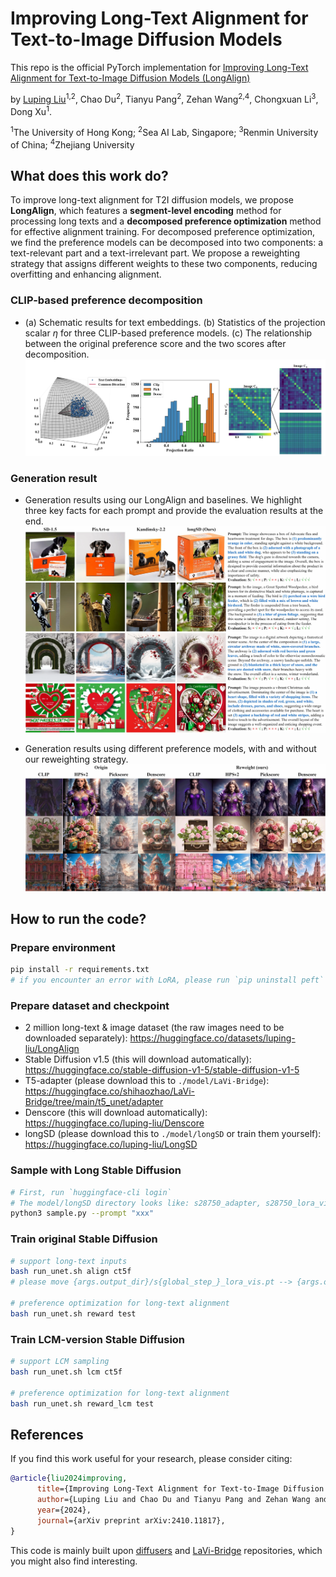 # Improving Long-Text Alignment for Text-to-Image Diffusion Models

This repo is the official PyTorch implementation for [Improving Long-Text Alignment for Text-to-Image Diffusion Models (LongAlign)](https://arxiv.org/abs/2410.11817)

by [Luping Liu](https://luping-liu.github.io/)<sup>1,2</sup>, Chao Du<sup>2</sup>, Tianyu Pang<sup>2</sup>, Zehan Wang<sup>2,4</sup>, Chongxuan Li<sup>3</sup>, Dong Xu<sup>1</sup>.

<sup>1</sup>The University of Hong Kong; <sup>2</sup>Sea AI Lab, Singapore; <sup>3</sup>Renmin University of China; <sup>4</sup>Zhejiang University


## What does this work do?

To improve long-text alignment for T2I diffusion models, we propose **LongAlign**, which features a **segment-level encoding** method for processing long texts and a **decomposed preference optimization** method for effective alignment training. For decomposed preference optimization, we find the preference models can be decomposed into two components: a text-relevant part and a text-irrelevant part. We propose a reweighting strategy that assigns different weights to these two components, reducing overfitting and enhancing alignment.


### CLIP-based preference decomposition

- (a) Schematic results for text embeddings. (b) Statistics of the projection scalar $\eta$ for three CLIP-based preference models. (c) The relationship between the original preference score and the two scores after decomposition.
![](./images/decomposition.webp)

### Generation result

- Generation results using our LongAlign and baselines. We highlight three key facts for each prompt and provide the evaluation results at the end.
![](./images/baseline.webp)

- Generation results using different preference models, with and without our reweighting strategy.
![](./images/more_reward.webp)


## How to run the code?

### Prepare environment

```bash
pip install -r requirements.txt
# if you encounter an error with LoRA, please run `pip uninstall peft`
```


### Prepare dataset and checkpoint

- 2 million long-text & image dataset (the raw images need to be downloaded separately): https://huggingface.co/datasets/luping-liu/LongAlign 
- Stable Diffusion v1.5 (this will download automatically): https://huggingface.co/stable-diffusion-v1-5/stable-diffusion-v1-5
- T5-adapter (please download this to `./model/LaVi-Bridge`): https://huggingface.co/shihaozhao/LaVi-Bridge/tree/main/t5_unet/adapter 
- Denscore (this will download automatically): https://huggingface.co/luping-liu/Denscore
- longSD (please download this to `./model/longSD` or train them yourself): https://huggingface.co/luping-liu/LongSD


### Sample with Long Stable Diffusion

```bash
# First, run `huggingface-cli login`
# The model/longSD directory looks like: s28750_adapter, s28750_lora_vis.pt, sd15-reward-3750.pt
python3 sample.py --prompt "xxx"
```

### Train original Stable Diffusion

```bash
# support long-text inputs
bash run_unet.sh align ct5f
# please move {args.output_dir}/s{global_step_}_lora_vis.pt --> {args.output_dir}/lora_vis.pt and so on

# preference optimization for long-text alignment
bash run_unet.sh reward test
```

### Train LCM-version Stable Diffusion

```bash
# support LCM sampling
bash run_unet.sh lcm ct5f

# preference optimization for long-text alignment
bash run_unet.sh reward_lcm test
```


## References

If you find this work useful for your research, please consider citing:

```bib
@article{liu2024improving,
      title={Improving Long-Text Alignment for Text-to-Image Diffusion Models}, 
      author={Luping Liu and Chao Du and Tianyu Pang and Zehan Wang and Chongxuan Li and Dong Xu},
      year={2024},
      journal={arXiv preprint arXiv:2410.11817},
}
```

This code is mainly built upon [diffusers](https://github.com/huggingface/diffusers) and [LaVi-Bridge](https://github.com/ShihaoZhaoZSH/LaVi-Bridge) repositories, which you might also find interesting.
